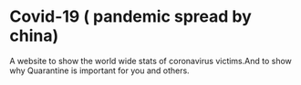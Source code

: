 # Covid-19 ( pandemic spread by china)
A website to show the world wide stats of coronavirus victims.And to show why Quarantine is important for you and others.
